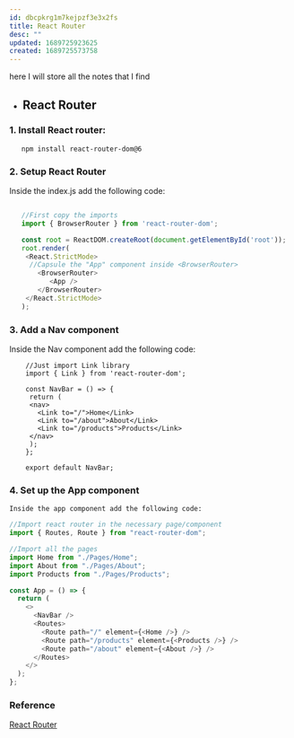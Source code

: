 ```yaml
---
id: dbcpkrg1m7kejpzf3e3x2fs
title: React Router
desc: ""
updated: 1689725923625
created: 1689725573758
---
```


here I will store all the notes that I find

- ## **React Router**

### 1. Install React router:

```other
   npm install react-router-dom@6
```

### 2. Setup React Router

Inside the index.js add the following code:

```javascript

   //First copy the imports
   import { BrowserRouter } from 'react-router-dom';

   const root = ReactDOM.createRoot(document.getElementById('root'));
   root.render(
    <React.StrictMode>
     //Capsule the "App" component inside <BrowserRouter>
       <BrowserRouter>
          <App />
       </BrowserRouter>
    </React.StrictMode>
   );

```

### 3. Add a Nav component

Inside the Nav component add the following code:

```JS
    //Just import Link library
    import { Link } from 'react-router-dom';

    const NavBar = () => {
     return (
     <nav>
       <Link to="/">Home</Link>
       <Link to="/about">About</Link>
       <Link to="/products">Products</Link>
     </nav>
     );
    };

    export default NavBar;

```

### 4. Set up the App component

    Inside the app component add the following code:

```javascript
//Import react router in the necessary page/component
import { Routes, Route } from "react-router-dom";

//Import all the pages
import Home from "./Pages/Home";
import About from "./Pages/About";
import Products from "./Pages/Products";

const App = () => {
  return (
    <>
      <NavBar />
      <Routes>
        <Route path="/" element={<Home />} />
        <Route path="/products" element={<Products />} />
        <Route path="/about" element={<About />} />
      </Routes>
    </>
  );
};
```

### Reference

[React Router](https://hygraph.com/blog/routing-in-react)

```

```
